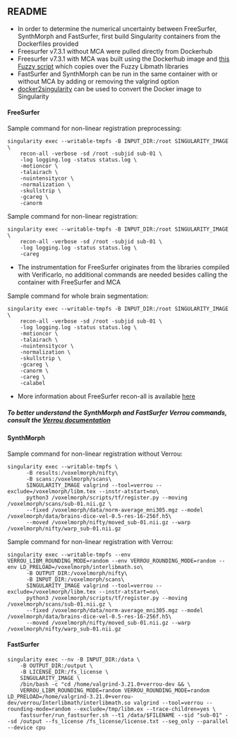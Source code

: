 ## README

* In order to determine the numerical uncertainty between FreeSurfer, SynthMorph and FastSurfer, first build Singularity containers from the Dockerfiles provided
* Freesurfer v7.3.1 without MCA were pulled directly from Dockerhub
* Freesurfer v7.3.1 with MCA was built using the Dockerhub image and [this Fuzzy script](https://github.com/verificarlo/fuzzy/blob/master/docker/resources/build_fuzzy_libmath_dockerfile.sh) which copies over the Fuzzy Libmath libraries
* FastSurfer and SynthMorph can be run in the same container with or without MCA by adding or removing the valgrind option
* [docker2singularity](https://github.com/singularityhub/docker2singularity) can be used to convert the Docker image to Singularity

#### FreeSurfer
Sample command for non-linear registration preprocessing:
```
singularity exec --writable-tmpfs -B INPUT_DIR:/root SINGULARITY_IMAGE \
	recon-all -verbose -sd /root -subjid sub-01 \
	-log logging.log -status status.log \
	-motioncor \
	-talairach \
	-nuintensitycor \
	-normalization \
	-skullstrip \
	-gcareg \
	-canorm
```
Sample command for non-linear registration:
```
singularity exec --writable-tmpfs -B INPUT_DIR:/root SINGULARITY_IMAGE \
	recon-all -verbose -sd /root -subjid sub-01 \
	-log logging.log -status status.log \
	-careg
``` 
* The instrumentation for FreeSurfer originates from the libraries compiled with Verificarlo, no additional commands are needed besides calling the container with FreeSurfer and MCA

Sample command for whole brain segmentation:
```
singularity exec --writable-tmpfs -B INPUT_DIR:/root SINGULARITY_IMAGE \
	recon-all -verbose -sd /root -subjid sub-01 \
	-log logging.log -status status.log \
	-motioncor \
	-talairach \
	-nuintensitycor \
	-normalization \
	-skullstrip \
	-gcareg \
	-canorm \
	-careg \
	-calabel
```
* More information about FreeSurfer recon-all is available [here](https://surfer.nmr.mgh.harvard.edu/fswiki/recon-all#CARegister.28-.3Cno.3Ecareg.29)

##### To better understand the SynthMorph and FastSurfer Verrou commands, consult the [Verrou documentation](https://edf-hpc.github.io/verrou/vr-manual.html)
#### SynthMorph

Sample command for non-linear registration without Verrou:
```
singularity exec --writable-tmpfs \
      -B results:/voxelmorph/nifty\
      -B scans:/voxelmorph/scans\
      SINGULARITY_IMAGE valgrind --tool=verrou --exclude=/voxelmorph/libm.tex --instr-atstart=no\
      python3 /voxelmorph/scripts/tf/register.py --moving /voxelmorph/scans/sub-01.nii.gz \
      --fixed /voxelmorph/data/norm-average_mni305.mgz --model /voxelmorph/data/brains-dice-vel-0.5-res-16-256f.h5\
      --moved /voxelmorph/nifty/moved_sub-01.nii.gz --warp /voxelmorph/nifty/warp_sub-01.nii.gz
```

Sample command for non-linear registration with Verrou:
```
singularity exec --writable-tmpfs --env VERROU_LIBM_ROUNDING_MODE=random --env VERROU_ROUNDING_MODE=random --env LD_PRELOAD=/voxelmorph/interlibmath.so\
      -B OUTPUT_DIR:/voxelmorph/nifty\
      -B INPUT_DIR:/voxelmorph/scans\
      SINGULARITY_IMAGE valgrind --tool=verrou --exclude=/voxelmorph/libm.tex --instr-atstart=no\
      python3 /voxelmorph/scripts/tf/register.py --moving /voxelmorph/scans/sub-01.nii.gz \
      --fixed /voxelmorph/data/norm-average_mni305.mgz --model /voxelmorph/data/brains-dice-vel-0.5-res-16-256f.h5\
      --moved /voxelmorph/nifty/moved_sub-01.nii.gz --warp /voxelmorph/nifty/warp_sub-01.nii.gz
```

#### FastSurfer
```
singularity exec --nv -B INPUT_DIR:/data \
	-B OUTPUT_DIR:/output \
	-B LICENSE_DIR:/fs_license \
	SINGULARITY_IMAGE \
	/bin/bash -c "cd /home/valgrind-3.21.0+verrou-dev && \
	VERROU_LIBM_ROUNDING_MODE=random VERROU_ROUNDING_MODE=random LD_PRELOAD=/home/valgrind-3.21.0+verrou-dev/verrou/Interlibmath/interlibmath.so valgrind --tool=verrou --rounding-mode=random --exclude=/tmp/libm.ex --trace-children=yes \
	fastsurfer/run_fastsurfer.sh --t1 /data/$FILENAME --sid "sub-01" --sd /output --fs_license /fs_license/license.txt --seg_only --parallel --device cpu
```

